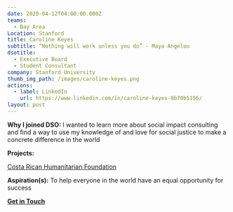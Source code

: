 ```yaml
---
date: 2020-04-12T04:00:00.000Z
teams:
  - Bay Area
Location: Stanford
title: Caroline Keyes
subtitle: “Nothing will work unless you do” - Maya Angelou
dsotitle:
  - Executive Board
  - Student Consultant
company: Stanford University
thumb_img_path: /images/caroline-keyes.png
actions:
  - label: LinkedIn
    url: https://www.linkedin.com/in/caroline-keyes-0b70b5156/
layout: post
---
```

**Why I joined DSO:** I wanted to learn more about social impact consulting and find a way to use my knowledge of and love for social justice to make a concrete difference in the world

**Projects:** 

[Costa Rican Humanitarian Foundation](http://www.crhf.org/)

**Aspiration(s):** To help everyone in the world have an equal opportunity for success

**[Get in Touch](mailto:carolinekeyes@dsoglobal.org)**